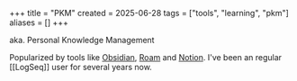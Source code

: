 +++
title = "PKM"
created = 2025-06-28
tags = ["tools", "learning", "pkm"]
aliases = []
+++

aka. Personal Knowledge Management

Popularized by tools like [Obsidian](https://obsidian.md), [Roam](https://roamresearch.com/) and [Notion](https://www.notion.so/). I've been an regular [[LogSeq]] user for several years now.
